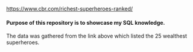 https://www.cbr.com/richest-superheroes-ranked/

#### Purpose of this repository is to showcase my SQL knowledge. 
The data was gathered from the link above which listed the 25 wealthest superheroes. 
